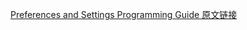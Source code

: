 [Preferences and Settings Programming Guide 原文链接](https://developer.apple.com/library/content/documentation/Cocoa/Conceptual/UserDefaults/Introduction/Introduction.html#//apple_ref/doc/uid/10000059i)